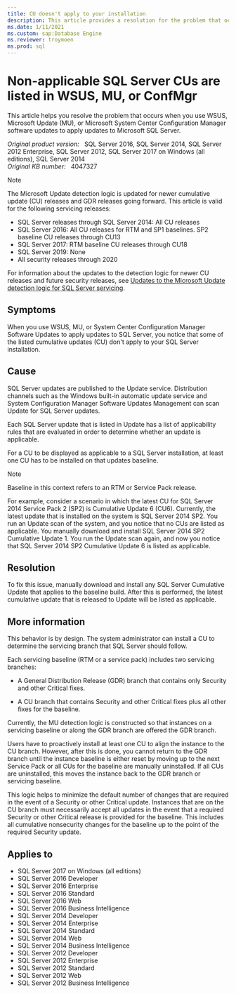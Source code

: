 ```yaml
---
title: CU doesn't apply to your installation
description: This article provides a resolution for the problem that occurs when you use WSUS, Microsoft Update, or Microsoft System Center Configuration Manager Software Updates to apply updates to Microsoft SQL Server.
ms.date: 1/11/2021
ms.custom: sap:Database Engine
ms.reviewer: troymoen
ms.prod: sql 
---
```

# Non-applicable SQL Server CUs are listed in WSUS, MU, or ConfMgr

This article helps you resolve the problem that occurs when you use WSUS, Microsoft Update (MU), or Microsoft System Center Configuration Manager software updates to apply updates to Microsoft SQL Server.

_Original product version:_ &nbsp; SQL Server 2016, SQL Server 2014, SQL Server 2012 Enterprise, SQL Server 2012, SQL Server 2017 on Windows (all editions), SQL Server 2014  
_Original KB number:_ &nbsp; 4047327

> [!NOTE]
> The Microsoft Update detection logic is updated for newer cumulative update (CU) releases and GDR releases going forward. This article is valid for the following servicing releases:
>
>- SQL Server releases through SQL Server 2014: All CU releases
>- SQL Server 2016: All CU releases for RTM and SP1 baselines. SP2 baseline CU releases through CU13
>- SQL Server 2017: RTM baseline CU releases through CU18
>- SQL Server 2019: None
>- All security releases through 2020

For information about the updates to the detection logic for newer CU releases and future security releases, see [Updates to the Microsoft Update detection logic for SQL Server servicing](new-mu-servicing-model.md).

## Symptoms

When you use WSUS, MU, or System Center Configuration Manager Software Updates to apply updates to SQL Server, you notice that some of the listed cumulative updates (CU) don't apply to your SQL Server installation.

## Cause

SQL Server updates are published to the Update service. Distribution channels such as the Windows built-in automatic update service and System Configuration Manager Software Updates Management can scan Update for SQL Server updates.  

Each SQL Server update that is listed in Update has a list of applicability rules that are evaluated in order to determine whether an update is applicable.  

For a CU to be displayed as applicable to a SQL Server installation, at least one CU has to be installed on that updates baseline.  

> [!NOTE]
> Baseline in this context refers to an RTM or Service Pack release.

For example, consider a scenario in which the latest CU for SQL Server 2014 Service Pack 2 (SP2) is Cumulative Update 6 (CU6). Currently, the latest update that is installed on the system is SQL Server 2014 SP2. You run an Update scan of the system, and you notice that no CUs are listed as applicable. You manually download and install SQL Server 2014 SP2 Cumulative Update 1. You run the Update scan again, and now you notice that SQL Server 2014 SP2 Cumulative Update 6 is listed as applicable.

## Resolution

To fix this issue, manually download and install any SQL Server Cumulative Update that applies to the baseline build. After this is performed, the latest cumulative update that is released to Update will be listed as applicable.

## More information

This behavior is by design. The system administrator can install a CU to determine the servicing branch that SQL Server should follow.  

Each servicing baseline (RTM or a service pack) includes two servicing branches:

- A General Distribution Release (GDR) branch that contains only Security and other Critical fixes.

- A CU branch that contains Security and other Critical fixes plus all other fixes for the baseline.

Currently, the MU detection logic is constructed so that instances on a servicing baseline or along the GDR branch are offered the GDR branch.

Users have to proactively install at least one CU to align the instance to the CU branch. However, after this is done, you cannot return to the GDR branch until the instance baseline is either reset by moving up to the next Service Pack or all CUs for the baseline are manually uninstalled. If all CUs are uninstalled, this moves the instance back to the GDR branch or servicing baseline.

This logic helps to minimize the default number of changes that are required in the event of a Security or other Critical update. Instances that are on the CU branch must necessarily accept all updates in the event that a required Security or other Critical release is provided for the baseline. This includes all cumulative nonsecurity changes for the baseline up to the point of the required Security update.

## Applies to

- SQL Server 2017 on Windows (all editions)
- SQL Server 2016 Developer
- SQL Server 2016 Enterprise
- SQL Server 2016 Standard
- SQL Server 2016 Web
- SQL Server 2016 Business Intelligence
- SQL Server 2014 Developer
- SQL Server 2014 Enterprise
- SQL Server 2014 Standard
- SQL Server 2014 Web
- SQL Server 2014 Business Intelligence
- SQL Server 2012 Developer
- SQL Server 2012 Enterprise
- SQL Server 2012 Standard
- SQL Server 2012 Web
- SQL Server 2012 Business Intelligence
